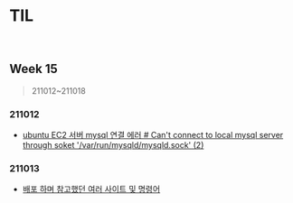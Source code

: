 # TIL

<br>

## Week 15

> 211012~211018



### 211012

* [ubuntu EC2 서버 mysql 연결 에러 # Can't connect to local mysql server through soket '/var/run/mysqld/mysqld.sock' (2)](https://pythontoomuchinformation.tistory.com/513)



### 211013

* [배포 하며 참고했던 여러 사이트 및 명령어](https://pythontoomuchinformation.tistory.com/514)
